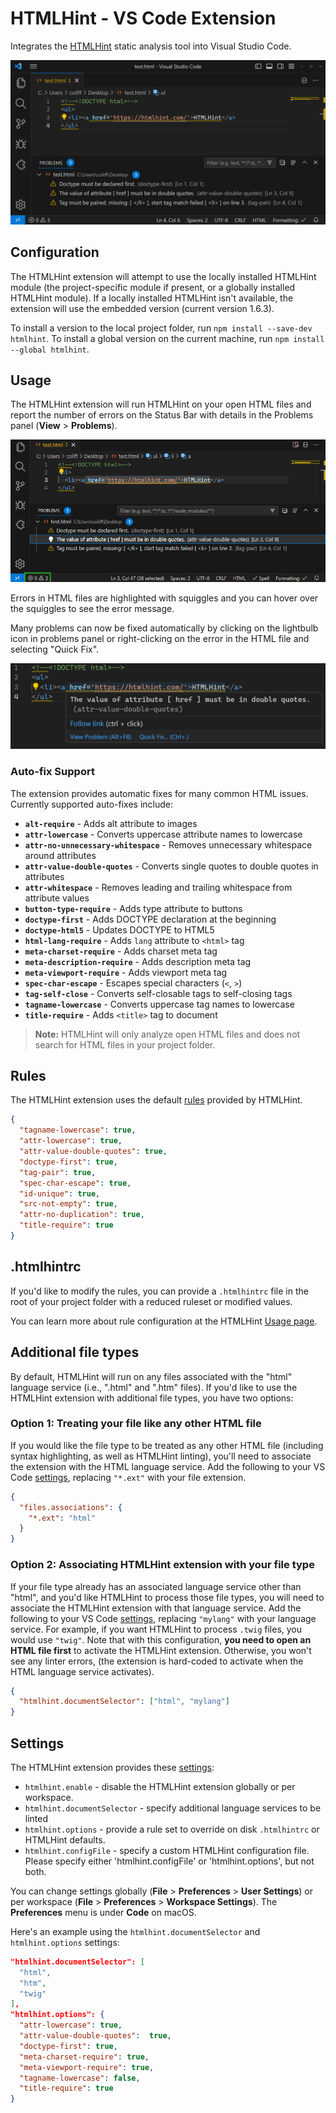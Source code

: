 # HTMLHint - VS Code Extension

Integrates the [HTMLHint](https://github.com/htmlhint/HTMLHint) static analysis tool into Visual Studio Code.

![HTMLHint - VS Code Extension](https://github.com/htmlhint/vscode-htmlhint/raw/main/htmlhint/images/hero.png)

## Configuration

The HTMLHint extension will attempt to use the locally installed HTMLHint module (the project-specific module if present, or a globally installed HTMLHint module). If a locally installed HTMLHint isn't available, the extension will use the embedded version (current version 1.6.3).

To install a version to the local project folder, run `npm install --save-dev htmlhint`. To install a global version on the current machine, run `npm install --global htmlhint`.

## Usage

The HTMLHint extension will run HTMLHint on your open HTML files and report the number of errors on the Status Bar with details in the Problems panel (**View** > **Problems**).

![status bar](https://github.com/htmlhint/vscode-htmlhint/raw/main/htmlhint/images/status-bar.png)

Errors in HTML files are highlighted with squiggles and you can hover over the squiggles to see the error message.

Many problems can now be fixed automatically by clicking on the lightbulb icon in problems panel or right-clicking on the error in the HTML file and selecting "Quick Fix".

![hover](https://github.com/htmlhint/vscode-htmlhint/raw/main/htmlhint/images/hover.png)

### Auto-fix Support

The extension provides automatic fixes for many common HTML issues. Currently supported auto-fixes include:

- **`alt-require`** - Adds alt attribute to images
- **`attr-lowercase`** - Converts uppercase attribute names to lowercase
- **`attr-no-unnecessary-whitespace`** - Removes unnecessary whitespace around attributes
- **`attr-value-double-quotes`** - Converts single quotes to double quotes in attributes
- **`attr-whitespace`** - Removes leading and trailing whitespace from attribute values
- **`button-type-require`** - Adds type attribute to buttons
- **`doctype-first`** - Adds DOCTYPE declaration at the beginning
- **`doctype-html5`** - Updates DOCTYPE to HTML5
- **`html-lang-require`** - Adds `lang` attribute to `<html>` tag
- **`meta-charset-require`** - Adds charset meta tag
- **`meta-description-require`** - Adds description meta tag
- **`meta-viewport-require`** - Adds viewport meta tag
- **`spec-char-escape`** - Escapes special characters (`<`, `>`)
- **`tag-self-close`** - Converts self-closable tags to self-closing tags
- **`tagname-lowercase`** - Converts uppercase tag names to lowercase
- **`title-require`** - Adds `<title>` tag to document

> **Note:** HTMLHint will only analyze open HTML files and does not search for HTML files in your project folder.

## Rules

The HTMLHint extension uses the default [rules](https://htmlhint.com/list-rules/) provided by HTMLHint.

```json
{
  "tagname-lowercase": true,
  "attr-lowercase": true,
  "attr-value-double-quotes": true,
  "doctype-first": true,
  "tag-pair": true,
  "spec-char-escape": true,
  "id-unique": true,
  "src-not-empty": true,
  "attr-no-duplication": true,
  "title-require": true
}
```

## .htmlhintrc

If you'd like to modify the rules, you can provide a `.htmlhintrc` file in the root of your project folder with a reduced ruleset or modified values.

You can learn more about rule configuration at the HTMLHint [Usage page](https://htmlhint.com/usage/cli/).

## Additional file types

By default, HTMLHint will run on any files associated with the "html" language service (i.e., ".html" and ".htm" files). If you'd like to use the HTMLHint extension with additional file types, you have two options:

### Option 1: Treating your file like any other HTML file

If you would like the file type to be treated as any other HTML file (including syntax highlighting, as well as HTMLHint linting), you'll need to associate the extension with the HTML language service. Add the following to your VS Code [settings](https://code.visualstudio.com/docs/configure/settings), replacing `"*.ext"` with your file extension.

```json
{
  "files.associations": {
    "*.ext": "html"
  }
}
```

### Option 2: Associating HTMLHint extension with your file type

If your file type already has an associated language service other than "html", and you'd like HTMLHint to process those file types, you will need to associate the HTMLHint extension with that language service. Add the following to your VS Code [settings](https://code.visualstudio.com/docs/configure/settings), replacing `"mylang"` with your language service. For example, if you want HTMLHint to process `.twig` files, you would use `"twig"`. Note that with this configuration, **you need to open an HTML file first** to activate the HTMLHint extension. Otherwise, you won't see any linter errors, (the extension is hard-coded to activate when the HTML language service activates).

```json
{
  "htmlhint.documentSelector": ["html", "mylang"]
}
```

## Settings

The HTMLHint extension provides these [settings](https://code.visualstudio.com/docs/getstarted/settings):

- `htmlhint.enable` - disable the HTMLHint extension globally or per workspace.
- `htmlhint.documentSelector` - specify additional language services to be linted
- `htmlhint.options` - provide a rule set to override on disk `.htmlhintrc` or HTMLHint defaults.
- `htmlhint.configFile` - specify a custom HTMLHint configuration file. Please specify either 'htmlhint.configFile' or 'htmlhint.options', but not both.

You can change settings globally (**File** > **Preferences** > **User Settings**) or per workspace (**File** > **Preferences** > **Workspace Settings**). The **Preferences** menu is under **Code** on macOS.

Here's an example using the `htmlhint.documentSelector` and `htmlhint.options` settings:

```json
"htmlhint.documentSelector": [
  "html",
  "htm",
  "twig"
],
"htmlhint.options": {
  "attr-lowercase": true,
  "attr-value-double-quotes":  true,
  "doctype-first": true,
  "meta-charset-require": true,
  "meta-viewport-require": true,
  "tagname-lowercase": false,
  "title-require": true
}
```
